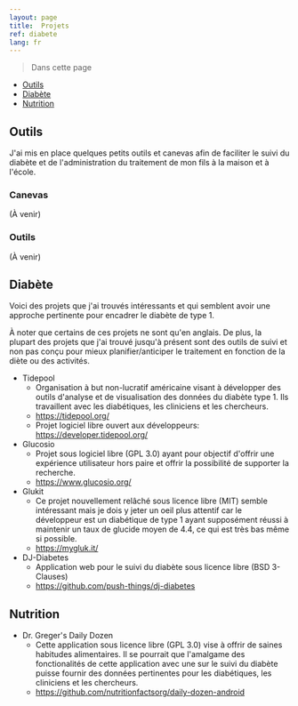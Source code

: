 ```yaml
---
layout: page
title:  Projets
ref: diabete
lang: fr
---
```


> Dans cette page
* [Outils](#outils)
* [Diabète](#diabète)
* [Nutrition](#nutrition)

## Outils

J'ai mis en place quelques petits outils et canevas afin de faciliter le suivi du diabète et de l'administration du traitement de mon fils à la maison et à l'école.

### Canevas

(À venir)

### Outils

(À venir)

## Diabète

Voici des projets que j'ai trouvés intéressants et qui semblent avoir une approche pertinente pour encadrer le diabète de type 1.

À noter que certains de ces projets ne sont qu'en anglais. De plus, la plupart des projets que j'ai trouvé jusqu'à présent sont des outils de suivi et non pas conçu pour mieux planifier/anticiper le traitement en fonction de la diète ou des activités.

* Tidepool
  * Organisation à but non-lucratif américaine visant à développer des outils d'analyse et de visualisation des données du diabète type 1. Ils travaillent avec les diabétiques, les cliniciens et les chercheurs.
  * https://tidepool.org/
  * Projet logiciel libre ouvert aux développeurs: https://developer.tidepool.org/
* Glucosio
  * Projet sous logiciel libre (GPL 3.0) ayant pour objectif d'offrir une expérience utilisateur hors paire et offrir la possibilité de supporter la recherche.
  * https://www.glucosio.org/
* Glukit
  * Ce projet nouvellement relâché sous licence libre (MIT) semble intéressant mais je dois y jeter un oeil plus attentif car le développeur est un diabétique de type 1 ayant supposément réussi à maintenir un taux de glucide moyen de 4.4, ce qui est très bas même si possible.
  * https://mygluk.it/
* DJ-Diabetes
  * Application web pour le suivi du diabète sous licence libre (BSD 3-Clauses)
  * https://github.com/push-things/dj-diabetes

## Nutrition

* Dr. Greger's Daily Dozen
  * Cette application sous licence libre (GPL 3.0) vise à offrir de saines habitudes alimentaires. Il se pourrait que l'amalgame des fonctionalités de cette application avec une sur le suivi du diabète puisse fournir des données pertinentes pour les diabétiques, les cliniciens et les chercheurs.
  * https://github.com/nutritionfactsorg/daily-dozen-android
